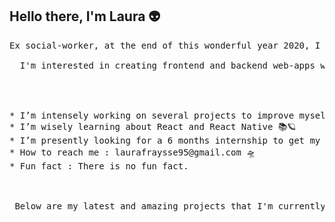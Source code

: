 ## Hello there, I'm Laura 👽

 <pre><samp>Ex social-worker, at the end of this wonderful year 2020, I decided to take a different path and start a new career in web and mobile development, until now I'm enjoying it a lot ! 👩‍💻   </samp>

  <samp>I'm interested in creating frontend and backend web-apps with React/NodeJS, as well as mobile-apps with React Native. I also can't wait to learn a lot of new things.  </samp>
 <br/>


* <samp>I’m intensely working on several projects to improve myself </samp> 💪
* <samp>I’m wisely learning about React and React Native 📚🪐 </samp>
* <samp>I’m presently looking for a 6 months internship to get my first professional experience ! 🔥 </samp>
* <samp>How to reach me : laurafraysse95@gmail.com 🛸 </samp>
* <samp>Fun fact : There is no fun fact.</samp>

 <br/>
 <samp>Below are my latest and amazing projects that I'm currently working on... 🌈 </samp></pre>


